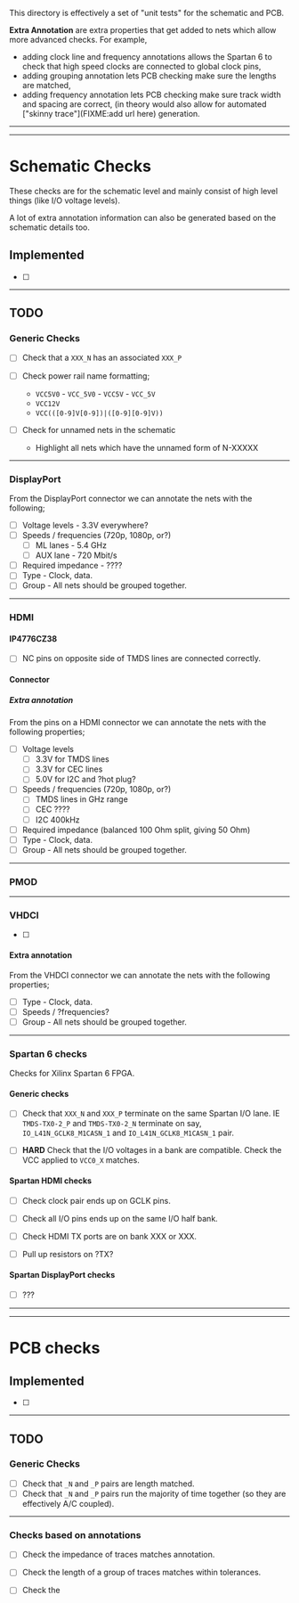 
This directory is effectively a set of "unit tests" for the schematic and PCB.

**Extra Annotation** are extra properties that get added to nets which allow
more advanced checks. For example,
 * adding clock line and frequency annotations allows the Spartan 6 to check
   that high speed clocks are connected to global clock pins,
 * adding grouping annotation lets PCB checking make sure the lengths are
   matched,
 * adding frequency annotation lets PCB checking make sure track width and
   spacing are correct, (in theory would also allow for automated 
   ["skinny trace"](FIXME:add url here) generation.

-------------------------------------------------------------------------------
-------------------------------------------------------------------------------

# Schematic Checks

These checks are for the schematic level and mainly consist of high level
things (like I/O voltage levels).

A lot of extra annotation information can also be generated based on the
schematic details too.

## Implemented

 - [ ]

-------------------------------------------------------------------------------

## TODO

### Generic Checks

 - [ ] Check that a `XXX_N` has an associated `XXX_P`
 - [ ] Check power rail name formatting;
   * `VCC5V0` - `VCC_5V0` - `VCC5V` - `VCC_5V`
   * `VCC12V`
   * `VCC(([0-9]V[0-9])|([0-9][0-9]V))`

 - [ ] Check for unnamed nets in the schematic
   * Highlight all nets which have the unnamed form of N-XXXXX

---------------------------------------

### DisplayPort

From the DisplayPort connector we can annotate the nets with the following;

 - [ ] Voltage levels - 3.3V everywhere?
 - [ ] Speeds / frequencies (720p, 1080p, or?)
   - [ ] ML lanes - 5.4 GHz
   - [ ] AUX lane - 720 Mbit/s
 
 - [ ] Required impedance - ????
 - [ ] Type - Clock, data.
 - [ ] Group - All nets should be grouped together.

---------------------------------------

### HDMI


#### IP4776CZ38

 - [ ] NC pins on opposite side of TMDS lines are connected correctly.

#### Connector

##### Extra annotation

From the pins on a HDMI connector we can annotate the nets with the following
properties;

 - [ ] Voltage levels
   - [ ] 3.3V for TMDS lines
   - [ ] 3.3V for CEC lines
   - [ ] 5.0V for I2C and ?hot plug?
 - [ ] Speeds / frequencies (720p, 1080p, or?)
   - [ ] TMDS lines in GHz range
   - [ ] CEC ????
   - [ ] I2C 400kHz
 - [ ] Required impedance (balanced 100 Ohm split, giving 50 Ohm)
 - [ ] Type - Clock, data.
 - [ ] Group - All nets should be grouped together.

---------------------------------------

### PMOD



---------------------------------------

### VHDCI

 - [ ] 

#### Extra annotation

From the VHDCI connector we can annotate the nets with the following
properties;

 - [ ] Type - Clock, data.
 - [ ] Speeds / ?frequencies?
 - [ ] Group - All nets should be grouped together.

---------------------------------------

### Spartan 6 checks

Checks for Xilinx Spartan 6 FPGA.

#### Generic checks

 - [ ] Check that `XXX_N` and `XXX_P` terminate on the same Spartan I/O lane.
       IE `TMDS-TX0-2_P` and `TMDS-TX0-2_N` terminate on say,
          `IO_L41N_GCLK8_M1CASN_1` and `IO_L41N_GCLK8_M1CASN_1` pair. 

 - [ ] **HARD** Check that the I/O voltages in a bank are compatible. Check the
       VCC applied to `VCC0_X` matches.


#### Spartan HDMI checks

 - [ ] Check clock pair ends up on GCLK pins.
 - [ ] Check all I/O pins ends up on the same I/O half bank.
 - [ ] Check HDMI TX ports are on bank XXX or XXX.

 - [ ] Pull up resistors on ?TX?

#### Spartan DisplayPort checks

 - [ ] ???


-------------------------------------------------------------------------------
-------------------------------------------------------------------------------

# PCB checks


## Implemented

 - [ ]

-------------------------------------------------------------------------------

## TODO

### Generic Checks

 - [ ] Check that `_N` and `_P` pairs are length matched.
 - [ ] Check that `_N` and `_P` pairs run the majority of time together (so
       they are effectively A/C coupled).

---------------------------------------

### Checks based on annotations

 - [ ] Check the impedance of traces matches annotation.
 - [ ] Check the length of a group of traces matches within tolerances.
 - [ ] Check the  




